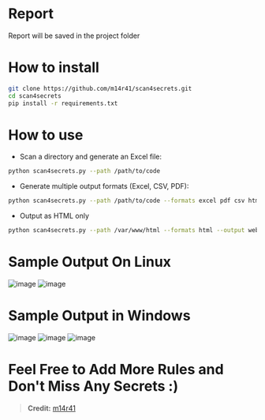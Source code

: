 # Report 
Report will be saved in the project folder  

# How to install

```bash
git clone https://github.com/m14r41/scan4secrets.git
cd scan4secrets
pip install -r requirements.txt
```

# How to use
- Scan a directory and generate an Excel file:
```bash
python scan4secrets.py --path /path/to/code
```

- Generate multiple output formats (Excel, CSV, PDF):
```bash
python scan4secrets.py --path /path/to/code --formats excel pdf csv html --output scan_report
```

- Output as HTML only
```bash
python scan4secrets.py --path /var/www/html --formats html --output web_secrets
```

# Sample Output On Linux

![image](https://github.com/user-attachments/assets/5e58380d-afde-42ff-95b3-785ac5ebc822)
![image](https://github.com/user-attachments/assets/6e459b0a-5844-4963-8381-0b855a626db9)


# Sample Output in Windows
![image](https://github.com/user-attachments/assets/da55c8dd-ff5b-4ab8-8fef-69b0778683aa)
![image](https://github.com/user-attachments/assets/94c39090-5abe-4e5f-bf42-381597a710ed)
![image](https://github.com/user-attachments/assets/52439c7e-ff47-49ae-a00e-6765b01d1de4)


# Feel Free to Add More Rules and Don't Miss Any Secrets :)

> **Credit:** [m14r41](https://www.linkedin.com/in/m14r41/)



